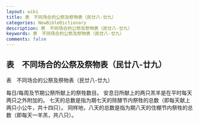 ```yaml
---
layout: wiki
title: 表　不同场合的公祭及祭物表（民廿八-廿九）
categories: NewBibleDictionary
description: 表　不同场合的公祭及祭物表（民廿八-廿九）
keywords: 表　不同场合的公祭及祭物表（民廿八-廿九）
comments: false
---
```


## 表　不同场合的公祭及祭物表（民廿八-廿九）



表　不同场合的公祭及祭物表（民廿八-廿九）



每日/每周及节期公祭所献上的祭牲数目。
安息日所献上的两只羔羊是在平时每天两只之外附加的。
七天的总数是指为期七天的除酵节内祭牲的总数（即每天献上两只小公牛，共十四只）。
同样地，八天的总数是指为期八天的住棚节内祭牲的总数（即每天一羊羔，共八只）。







